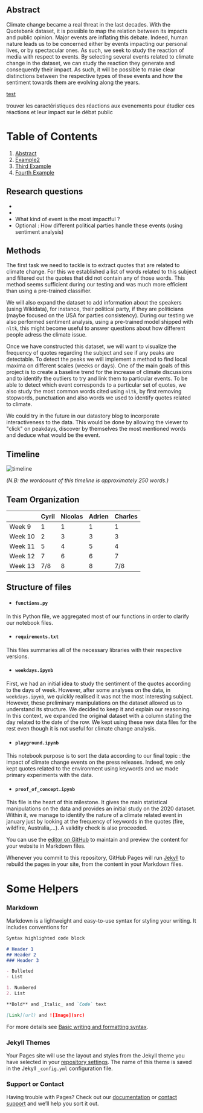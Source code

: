 ## <a name="abstract"></a> Abstract


Climate change became a real threat in the last decades. With the Quotebank dataset, it is possible to map the relation between its impacts and public opinion. Major events are inflating this debate. Indeed, human nature leads us to be concerned either by events impacting our personal lives, or by spectacular ones. As such, we seek to study the reaction of media with respect to events. By selecting several events related to climate change in the dataset, we can study the reaction they generate and consequently their impact. As such, it will be possible to make clear distinctions between the respective types of these events and how the sentiment towards them are evolving along the years.

[test](#abstract)

trouver les caractéristiques des réactions aux evenements pour étudier ces réactions et leur impact sur le débat public 

# Table of Contents
1. [Abstract](#abstract)
2. [Example2](#example2)
3. [Third Example](#third-example)
4. [Fourth Example](#fourth-examplehttpwwwfourthexamplecom)


## Research questions

* 
* 
* What kind of event is the most impactful ?
* Optional : How different political parties handle these events (using sentiment analysis)

## Methods

The first task we need to tackle is to extract quotes that are related to climate change. For this we established a list of words related to this subject and filtered out the quotes that did not contain any of those words. This method seems sufficient during our testing and was much more efficient than using a pre-trained classifier.

We will also expand the dataset to add information about the speakers (using Wikidata), for instance, their political party, if they are politicians (maybe focused on the USA for parties consistency). During our testing we also performed sentiment analysis, using a pre-trained model shipped with `nltk`, this might become useful to answer questions about how different people adress the climate issue.

Once we have constructed this dataset, we will want to visualize the frequency of quotes regarding the subject and see if any peaks are detectable. To detect the peaks we will implement a method to find local maxima on different scales (weeks or days). One of the main goals of this project is to create a baseline trend for the increase of climate discussions and to identify the outliers to try and link them to particular events. To be able to detect which event corresponds to a particular set of quotes, we also study the most common words cited using `nltk`, by first removing stopwords, punctuation and also words we used to identify quotes related to climate. 

We could try in the future in our datastory blog to incorporate interactiveness to the data. This would be done by allowing the viewer to "click" on peakdays, discover by themselves the most mentioned words and deduce what would be the event.

## Timeline

![timeline](https://user-images.githubusercontent.com/9378265/141483454-d3a8cd20-4bd4-468f-b0b8-592ef4c423a6.png)

_(N.B: the wordcount of this timeline is approximately 250 words.)_

## Team Organization

| |  Cyril | Nicolas  | Adrien  | Charles  |
|---|---|---|---|---|
| Week 9  | 1 | 1 | 1 | 1 |
| Week 10  | 2 | 3 | 3 | 3 |
|  Week 11 | 5 | 4 | 5 | 4 |
|  Week 12 | 7 | 6 | 6 | 7 |
| Week 13  |7/8| 8 | 8 |7/8|

## Structure of files

* #### `functions.py`

In this Python file, we aggregated most of our functions in order to clarify our notebook files.

* #### `requirements.txt`

This files summaries all of the necessary libraries with their respective versions.

* #### `weekdays.ipynb`

First, we had an initial idea to study the sentiment of the quotes according to the days of week. However, after some analyses on the data, in `weekdays.ipynb`, we quickly realised it was not the most interesting subject. However, these preliminary manipulations on the dataset allowed us to understand its structure. We decided to keep it and explain our reasoning. In this context, we expanded the original dataset with a column stating the day related to the date of the row. We kept using these new data files for the rest even though it is not useful for climate change analysis.

* #### `playground.ipynb`

This notebook purpose is to sort the data according to our final topic : the impact of climate change events on the press releases. Indeed, we only kept quotes related to the environment using keywords and we made primary experiments with the data.

* #### `proof_of_concept.ipynb`

This file is the heart of this milestone. It gives the main statistical manipulations on the data and provides an initial study on the 2020 dataset. Within it, we manage to identify the nature of a climate related event in january just by looking at the frequency of keywords in the quotes (fire, wildfire, Australia,...). A validity check is also proceeded.

You can use the [editor on GitHub](https://github.com/Cyrilvallez/ADA/edit/gh-pages/index.md) to maintain and preview the content for your website in Markdown files.

Whenever you commit to this repository, GitHub Pages will run [Jekyll](https://jekyllrb.com/) to rebuild the pages in your site, from the content in your Markdown files.








# Some Helpers

### Markdown

Markdown is a lightweight and easy-to-use syntax for styling your writing. It includes conventions for

```markdown
Syntax highlighted code block

# Header 1
## Header 2
### Header 3

- Bulleted
- List

1. Numbered
2. List

**Bold** and _Italic_ and `Code` text

[Link](url) and ![Image](src)
```

For more details see [Basic writing and formatting syntax](https://docs.github.com/en/github/writing-on-github/getting-started-with-writing-and-formatting-on-github/basic-writing-and-formatting-syntax).

### Jekyll Themes

Your Pages site will use the layout and styles from the Jekyll theme you have selected in your [repository settings](https://github.com/Cyrilvallez/ADA/settings/pages). The name of this theme is saved in the Jekyll `_config.yml` configuration file.

### Support or Contact

Having trouble with Pages? Check out our [documentation](https://docs.github.com/categories/github-pages-basics/) or [contact support](https://support.github.com/contact) and we’ll help you sort it out.
